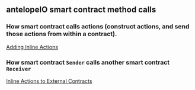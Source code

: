 ## antelopeIO smart contract method calls

### How smart contract calls actions (construct actions, and send those actions from within a contract).

[Adding Inline Actions](https://developers.eos.io/welcome/latest/smart-contract-guides/adding-inline-actions)


### How smart contract `Sender` calls another smart contract `Receiver`

[Inline Actions to External Contracts](https://developers.eos.io/welcome/latest/smart-contract-guides/inline-action-to-external-contract)

